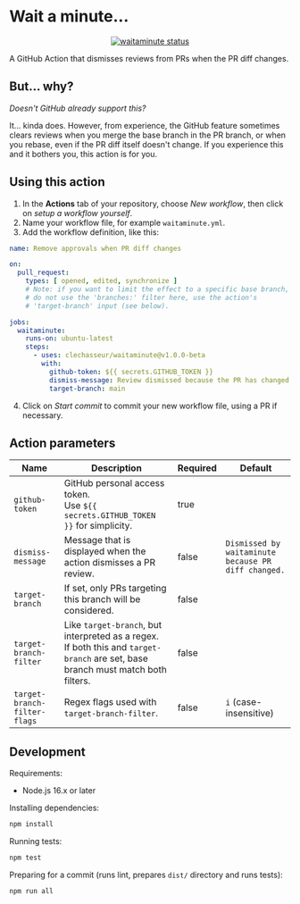 # Wait a minute...

<p align="center">
  <a href="https://github.com/clechasseur/waitaminute/actions"><img alt="waitaminute status" src="https://github.com/clechasseur/waitaminute/workflows/units-test/badge.svg"></a>
</p>

A GitHub Action that dismisses reviews from PRs when the PR diff changes.

## But... why?

<em>Doesn't GitHub already support this?</em>

It... kinda does. However, from experience, the GitHub feature sometimes clears reviews when you merge the base branch in the PR branch, or when you rebase, even if the PR diff itself doesn't change. If you experience this and it bothers you, this action is for you.

## Using this action

1. In the **Actions** tab of your repository, choose *New workflow*, then click on *setup a workflow yourself*.
2. Name your workflow file, for example `waitaminute.yml`.
3. Add the workflow definition, like this:

```yaml
name: Remove approvals when PR diff changes

on:
  pull_request:
    types: [ opened, edited, synchronize ]
    # Note: if you want to limit the effect to a specific base branch,
    # do not use the 'branches:' filter here, use the action's
    # 'target-branch' input (see below).

jobs:
  waitaminute:
    runs-on: ubuntu-latest
    steps:
      - uses: clechasseur/waitaminute@v1.0.0-beta
        with:
          github-token: ${{ secrets.GITHUB_TOKEN }}
          dismiss-message: Review dismissed because the PR has changed.
          target-branch: main
```

4. Click on *Start commit* to commit your new workflow file, using a PR if necessary.

## Action parameters

| Name | Description | Required | Default |
| --- | --- | --- | --- |
| `github-token` | GitHub personal access token.<br/>Use `${{ secrets.GITHUB_TOKEN }}` for simplicity. | true | |
| `dismiss-message` | Message that is displayed when the action dismisses a PR review. | false | `Dismissed by waitaminute because PR diff changed.` |
| `target-branch` | If set, only PRs targeting this branch will be considered. | false | |
| `target-branch-filter` | Like `target-branch`, but interpreted as a regex.<br/>If both this and `target-branch` are set, base branch must match both filters. | false | |
| `target-branch-filter-flags` | Regex flags used with `target-branch-filter`. | false | `i` (case-insensitive) |

## Development

Requirements:
- Node.js 16.x or later

Installing dependencies:

```bash
npm install
```

Running tests:

```bash
npm test
```

Preparing for a commit (runs lint, prepares `dist/` directory and runs tests):

```
npm run all
```
